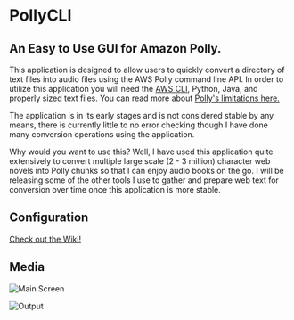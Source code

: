 # PollyCLI
## An Easy to Use GUI for Amazon Polly.

This application is designed to allow users to quickly convert a directory of text files into audio files using the AWS Polly command line API.  In order to utilize this application you will need the [AWS CLI](https://docs.aws.amazon.com/polly/latest/dg/getting-started-cli.html "AWS CLI"), Python, Java, and properly sized text files. You can read more about 
[Polly's limitations here.](https://docs.aws.amazon.com/polly/latest/dg/limits.html)

The application is in its early stages and is not considered stable by any means, there is currently little to no error checking though I have done many conversion operations using the application.

Why would you want to use this?  Well, I have used this application quite extensively to convert multiple large scale (2 - 3 million) character web novels into Polly chunks so that I can enjoy audio books on the go.  I will be releasing some of the other tools I use to gather and prepare web text for conversion over time once this application is more stable.

## Configuration
[Check out the Wiki!](https://github.com/Jboonie/PollyCLI/wiki/02-Getting-Started)

## Media

![Main Screen](https://i.imgur.com/LWpGeSH.png) 

![Output](https://i.imgur.com/2fmBoSN.png)




